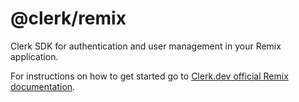 # @clerk/remix

Clerk SDK for authentication and user management in your Remix application.

For instructions on how to get started go to [Clerk.dev official Remix documentation](https://docs.clerk.dev/get-started/remix).
